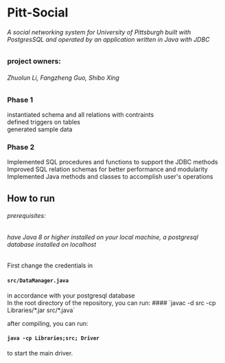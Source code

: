 # Pitt-Social  <br> 

###### A social networking system for University of Pittsburgh built with PostgresSQL and operated by an application written in Java with JDBC  <br>
### project owners:  <br>
###### Zhuolun Li, Fangzheng Guo, Shibo Xing

### Phase 1
instantiated schema and all relations with contraints\
defined triggers on tables\
generated sample data 

### Phase 2
Implemented SQL procedures and functions to support the JDBC methods\
Improved SQL relation schemas for better performance and modularity\
Implemented Java methods and classes to accomplish user's operations


## How to run
###### prerequisites: 
###### have Java 8 or higher installed on your local machine, a postgresql database installed on localhost

First change the credentials in
<h4> <code>src/DataManager.java</code> </h4> in accordance with your postgresql database <br>
In the root directory of the repository, you can run:
#### `javac -d src -cp Libraries/*.jar src/*.java`

after compiling, you can run:

#### `java -cp Libraries;src; Driver`

to start the main driver.




